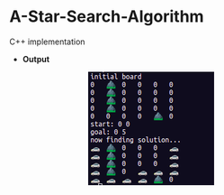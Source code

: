 # A-Star-Search-Algorithm
C++ implementation

- <b>Output</b>
<p align="center">
  <img src="/Images/output.png" alt="wall">
</p>
